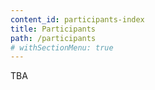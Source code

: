 ```yaml
---
content_id: participants-index
title: Participants
path: /participants
# withSectionMenu: true
---
```


TBA